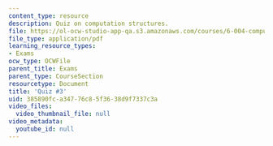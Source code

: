 ```yaml
---
content_type: resource
description: Quiz on computation structures.
file: https://ol-ocw-studio-app-qa.s3.amazonaws.com/courses/6-004-computation-structures-spring-2009/385890fca34776c85f3638d9f7337c3a_MIT6_004s09_quiz03.pdf
file_type: application/pdf
learning_resource_types:
- Exams
ocw_type: OCWFile
parent_title: Exams
parent_type: CourseSection
resourcetype: Document
title: 'Quiz #3'
uid: 385890fc-a347-76c8-5f36-38d9f7337c3a
video_files:
  video_thumbnail_file: null
video_metadata:
  youtube_id: null
---
```


